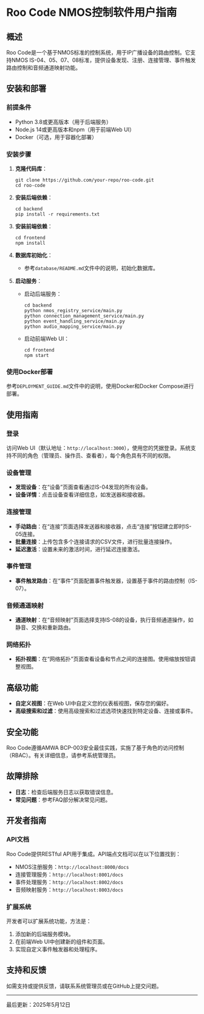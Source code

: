 # Roo Code NMOS控制软件用户指南

## 概述

Roo Code是一个基于NMOS标准的控制系统，用于IP广播设备的路由控制。它支持NMOS IS-04、05、07、08标准，提供设备发现、注册、连接管理、事件触发路由控制和音频通道映射功能。

## 安装和部署

### 前提条件

- Python 3.8或更高版本（用于后端服务）
- Node.js 14或更高版本和npm（用于前端Web UI）
- Docker（可选，用于容器化部署）

### 安装步骤

1. **克隆代码库**：
   ```
   git clone https://github.com/your-repo/roo-code.git
   cd roo-code
   ```

2. **安装后端依赖**：
   ```
   cd backend
   pip install -r requirements.txt
   ```

3. **安装前端依赖**：
   ```
   cd frontend
   npm install
   ```

4. **数据库初始化**：
   - 参考`database/README.md`文件中的说明，初始化数据库。

5. **启动服务**：
   - 启动后端服务：
     ```
     cd backend
     python nmos_registry_service/main.py
     python connection_management_service/main.py
     python event_handling_service/main.py
     python audio_mapping_service/main.py
     ```
   - 启动前端Web UI：
     ```
     cd frontend
     npm start
     ```

### 使用Docker部署

参考`DEPLOYMENT_GUIDE.md`文件中的说明，使用Docker和Docker Compose进行部署。

## 使用指南

### 登录

访问Web UI（默认地址：`http://localhost:3000`），使用您的凭据登录。系统支持不同的角色（管理员、操作员、查看者），每个角色具有不同的权限。

### 设备管理

- **发现设备**：在“设备”页面查看通过IS-04发现的所有设备。
- **设备详情**：点击设备查看详细信息，如发送器和接收器。

### 连接管理

- **手动路由**：在“连接”页面选择发送器和接收器，点击“连接”按钮建立即时IS-05连接。
- **批量连接**：上传包含多个连接请求的CSV文件，进行批量连接操作。
- **延迟激活**：设置未来的激活时间，进行延迟连接激活。

### 事件管理

- **事件触发路由**：在“事件”页面配置事件触发器，设置基于事件的路由控制（IS-07）。

### 音频通道映射

- **通道映射**：在“音频映射”页面选择支持IS-08的设备，执行音频通道操作，如静音、交换和重新路由。

### 网络拓扑

- **拓扑视图**：在“网络拓扑”页面查看设备和节点之间的连接图。使用缩放按钮调整视图。

## 高级功能

- **自定义视图**：在Web UI中自定义您的仪表板视图，保存您的偏好。
- **高级搜索和过滤**：使用高级搜索和过滤选项快速找到特定设备、连接或事件。

## 安全功能

Roo Code遵循AMWA BCP-003安全最佳实践，实施了基于角色的访问控制（RBAC）。有关详细信息，请参考系统管理员。

## 故障排除

- **日志**：检查后端服务日志以获取错误信息。
- **常见问题**：参考FAQ部分解决常见问题。

## 开发者指南

### API文档

Roo Code提供RESTful API用于集成。API端点文档可以在以下位置找到：
- NMOS注册服务：`http://localhost:8000/docs`
- 连接管理服务：`http://localhost:8001/docs`
- 事件处理服务：`http://localhost:8002/docs`
- 音频映射服务：`http://localhost:8003/docs`

### 扩展系统

开发者可以扩展系统功能，方法是：
1. 添加新的后端服务模块。
2. 在前端Web UI中创建新的组件和页面。
3. 实现自定义事件触发器和处理程序。

## 支持和反馈

如需支持或提供反馈，请联系系统管理员或在GitHub上提交问题。

---
最后更新：2025年5月12日